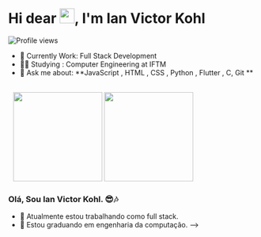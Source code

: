 <h1 align="left">Hi dear <img src="https://raw.githubusercontent.com/kaueMarques/kaueMarques/master/hi.gif" width="30px">, I'm Ian Victor Kohl </h1>

<p align="left"> <img src="https://komarev.com/ghpvc/?username=iKohlVictor&color=blue" alt="Profile views" /> </p>

- 🔭 Currently Work: Full Stack Development
- 👨‍🎓 Studying : Computer Engineering at IFTM
- 💬 Ask me about: **JavaScript , HTML , CSS , Python , Flutter , C, Git **
<br><br>

<div style='margin-left:10px;'>
  <img height="180em" src="https://github-readme-stats.vercel.app/api?username=ikohlvictor&show_icons=true&theme=dracula&include_all_commits=true&count_private=true"/> <img height="180em" src="https://github-readme-stats.vercel.app/api/top-langs/?username=ikohlvictor&layout=compact&langs_count=7&theme=dracula"/>
</div>


### Olá, Sou Ian Victor Kohl. 😎🎶

- 🔭 Atualmente estou trabalhando como full stack.
- 🌱 Estou graduando em engenharia da computação.
-->


